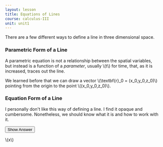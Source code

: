```yaml
---
layout: lesson
title: Equations of Lines
course: calculus-III
unit: unit1
---
```



There are a few different ways to define a line in three dimensional space. 

### Parametric Form of a Line
A parametric equation is not a relationship between the spatial variables, but instead is a function of a *parameter*, usually \\(t\\) for time, that, as it is increased, traces out the line. 

We learned before that we can draw a  vector \\(\textbf{r}_0 = (x_0,y_0,z_0)\\) pointing from the origin to the point \\((x_0,y_0,z_0)\\).

### Equation Form of a Line

I personally don't like this way of defining a line. I find it opaque and cumbersome. Nonetheless, we should know what it is and how to work with it. 


<button onclick="myFunction('answer')" class="answerButton">Show Answer</button>

<div  id="answer" class="answer">
\(x\)
</div>